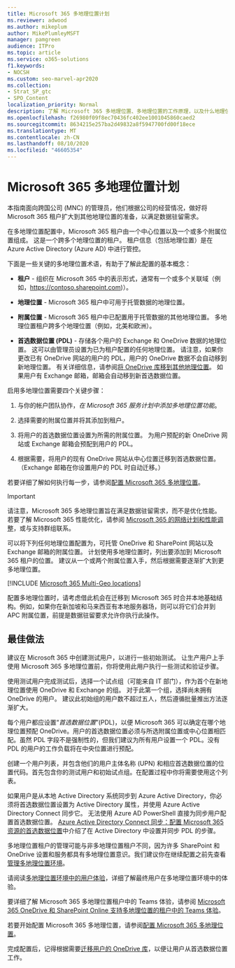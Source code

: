```yaml
---
title: Microsoft 365 多地理位置计划
ms.reviewer: adwood
ms.author: mikeplum
author: MikePlumleyMSFT
manager: pamgreen
audience: ITPro
ms.topic: article
ms.service: o365-solutions
f1.keywords:
- NOCSH
ms.custom: seo-marvel-apr2020
ms.collection:
- Strat_SP_gtc
- SPO_Content
localization_priority: Normal
description: 了解 Microsoft 365 多地理位置、多地理位置的工作原理，以及什么地理位置可用于数据存储。
ms.openlocfilehash: f26980f09f8ec70436fc402ee1001045860caed2
ms.sourcegitcommit: 8634215e257ba2d49832a8f5947700fd00f18ece
ms.translationtype: MT
ms.contentlocale: zh-CN
ms.lasthandoff: 08/10/2020
ms.locfileid: "46605354"
---
```

# <a name="plan-for-microsoft-365-multi-geo"></a>Microsoft 365 多地理位置计划

本指南面向跨国公司 (MNC) 的管理员，他们根据公司的经营情况，做好将 Microsoft 365 租户扩大到其他地理位置的准备，以满足数据驻留需求。

在多地理位置配置中，Microsoft 365 租户由一个中心位置以及一个或多个附属位置组成。 这是一个跨多个地理位置的租户。 租户信息（包括地理位置）是在 Azure Active Directory (Azure AD) 中进行管控。

下面是一些关键的多地理位置术语，有助于了解此配置的基本概念：

-   **租户** - 组织在 Microsoft 365 中的表示形式，通常有一个或多个关联域（例如，https://contoso.sharepoint.com)）。 

-   **地理位置** - Microsoft 365 租户中可用于托管数据的地理位置。

-   **附属位置** - Microsoft 365 租户中已配置用于托管数据的其他地理位置。 多地理位置租户跨多个地理位置（例如，北美和欧洲）。

-   **首选数据位置 (PDL)** - 存储各个用户的 Exchange 和 OneDrive 数据的地理位置。 这可以由管理员设置为已为租户配置的任何地理位置。 请注意，如果你更改已有 OneDrive 网站的用户的 PDL，用户的 OneDrive 数据不会自动移到新地理位置。 有关详细信息，请参阅[将 OneDrive 库移到其他地理位置](move-onedrive-between-geo-locations.md)。 如果用户有 Exchange 邮箱，邮箱会自动移到新首选数据位置。

启用多地理位置需要四个关键步骤：

1.  与你的帐户团队协作，_在 Microsoft 365 服务计划中添加多地理位置功能_。

2.  选择需要的附属位置并将其添加到租户。

3.  将用户的首选数据位置设置为所需的附属位置。 为用户预配的新 OneDrive 网站或 Exchange 邮箱会预配到用户的 PDL。

4.  根据需要，将用户的现有 OneDrive 网站从中心位置迁移到首选数据位置。 （Exchange 邮箱在你设置用户的 PDL 时自动迁移。）

若要详细了解如何执行每一步，请参阅[配置 Microsoft 365 多地理位置](multi-geo-tenant-configuration.md)。

> [!IMPORTANT]
> 请注意，Microsoft 365 多地理位置旨在满足数据驻留需求，而不是优化性能。 若要了解 Microsoft 365 性能优化，请参阅 [Microsoft 365 的网络计划和性能调整](https://support.office.com/article/e5f1228c-da3c-4654-bf16-d163daee8848)，或与支持群组联系。

可以将下列任何地理位置配置为，可托管 OneDrive 和 SharePoint 网站以及 Exchange 邮箱的附属位置。 计划使用多地理位置时，列出要添加到 Microsoft 365 租户的位置。 建议从一个或两个附属位置入手，然后根据需要逐渐扩大到更多地理位置。

[!INCLUDE [Microsoft 365 Multi-Geo locations](includes/office-365-multi-geo-locations.md)]

配置多地理位置时，请考虑借此机会在迁移到 Microsoft 365 时合并本地基础结构。例如，如果你在新加坡和马来西亚有本地服务器场，则可以将它们合并到 APC 附属位置，前提是数据驻留要求允许你执行此操作。

## <a name="best-practices"></a>最佳做法

建议在 Microsoft 365 中创建测试用户，以进行一些初始测试。 让生产用户上手使用 Microsoft 365 多地理位置前，你将使用此用户执行一些测试和验证步骤。

使用测试用户完成测试后，选择一个试点组（可能来自 IT 部门），作为首个在新地理位置使用 OneDrive 和 Exchange 的组。 对于此第一个组，选择尚未拥有 OneDrive 的用户。 建议此初始组的用户数不超过五人，然后遵循批量推出方法逐渐扩大。

每个用户都应设置“*首选数据位置*”(PDL)，以便 Microsoft 365 可以确定在哪个地理位置预配 OneDrive。用户的首选数据位置必须与所选附属位置或中心位置相匹配。虽然 PDL 字段不是强制性的，但我们建议为所有用户设置一个 PDL。没有 PDL 的用户的工作负载将在中央位置进行预配。

创建一个用户列表，并包含他们的用户主体名称 (UPN) 和相应首选数据位置的位置代码。首先包含你的测试用户和初始试点组。在配置过程中你将需要使用这个列表。

如果用户是从本地 Active Directory 系统同步到 Azure Active Directory，你必须将首选数据位置设置为 Active Directory 属性，并使用 Azure Active Directory Connect 同步它。 无法使用 Azure AD PowerShell 直接为同步用户配置首选数据位置。 [Azure Active Directory Connect 同步：配置 Microsoft 365 资源的首选数据位置](https://docs.microsoft.com/azure/active-directory/connect/active-directory-aadconnectsync-feature-preferreddatalocation)中介绍了在 Active Directory 中设置并同步 PDL 的步骤。

多地理位置租户的管理可能与非多地理位置租户不同，因为许多 SharePoint 和 OneDrive 设置和服务都具有多地理位置意识。我们建议你在继续配置之前先查看[管理多地理位置环境](administering-a-multi-geo-environment.md)。

请阅读[多地理位置环境中的用户体验](multi-geo-user-experience.md)，详细了解最终用户在多地理位置环境中的体验。

要详细了解 Microsoft 365 多地理位置租户中的 Teams 体验，请参阅 [Microsoft 365 OneDrive 和 SharePoint Online 支持多地理位置的租户中的 Teams 体验](https://docs.microsoft.com/microsoftteams/teams-experience-o365odb-spo-multi-geo)。

若要开始配置 Microsoft 365 多地理位置，请参阅[配置 Microsoft 365 多地理位置](multi-geo-tenant-configuration.md)。

完成配置后，记得根据需要[迁移用户的 OneDrive 库](move-onedrive-between-geo-locations.md)，以便让用户从首选数据位置工作。
